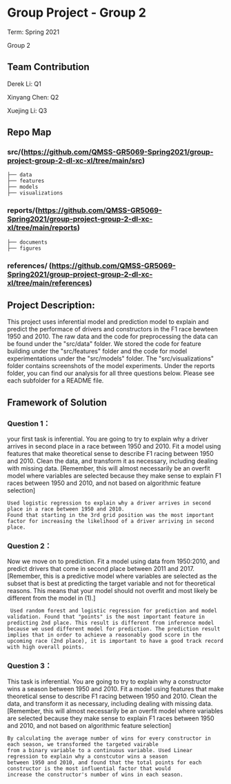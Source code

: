 # Group Project - Group 2

Term: Spring 2021

Group 2
## Team Contribution

Derek Li: Q1


Xinyang Chen: Q2


Xuejing Li: Q3 


## Repo Map

### src/(https://github.com/QMSS-GR5069-Spring2021/group-project-group-2-dl-xc-xl/tree/main/src)
	├── data
	├── features
	├── models
	├── visualizations
### reports/(https://github.com/QMSS-GR5069-Spring2021/group-project-group-2-dl-xc-xl/tree/main/reports)
	├── documents
	├── figures
### references/ (https://github.com/QMSS-GR5069-Spring2021/group-project-group-2-dl-xc-xl/tree/main/references)


## Project Description: 

This project uses inferential model and prediction model to explain and predict the performace of drivers and constructors in the F1 race bewteen 1950 and 2010. The raw data and the code for preprocessing the data can be found under the "src/data" folder. We stored the code for feature building under the "src/features" folder and the code for model experimentations under the "src/models" folder. The "src/visualizations" folder contains screenshots of the model experiments. Under the reports folder, you can find our analysis for all three questions below. Please see each subfolder for a README file.


## Framework of Solution

### Question 1： 

your first task is inferential. You are going to try to explain why a driver arrives in second place in a race between 1950 and 2010. Fit a model using features that make theoretical sense to describe F1 racing between 1950 and 2010. Clean the data, and transform it as necessary, including dealing with missing data. [Remember, this will almost necessarily be an overfit model where variables are selected because they make sense to explain F1 races between 1950 and 2010, and not based on algorithmic feature selection]

    Used logistic regression to explain why a driver arrives in second place in a race between 1950 and 2010.
    Found that starting in the 3rd grid position was the most important factor for increasing the likelihood of a driver arriving in second place.

### Question 2： 

Now we move on to prediction. Fit a model using data from 1950:2010, and predict drivers that come in second place between 2011 and 2017. [Remember, this is a predictive model where variables are selected as the subset that is best at predicting the target variable and not for theoretical reasons. This means that your model should not overfit and most likely be different from the model in (1).]


     Used random forest and logistic regression for prediction and model validation. Found that "points" is the most important feature in predicting 2nd place. This result is different from inference model because we used different model for prediction. The prediction result implies that in order to achieve a reasonably good score in the upcoming race (2nd place), it is important to have a good track record with high overall points. 


### Question 3： 
This task is inferential. You are going to try to explain why a constructor wins a season between 1950 and 2010. Fit a model using features that make theoretical sense to describe F1 racing between 1950 and 2010. Clean the data, and transform it as necessary, including dealing with missing data. [Remember, this will almost necessarily be an overfit model where variables are selected because they make sense to explain F1 races between 1950 and 2010, and not based on algorithmic feature selection]

    By calculating the average number of wins for every constructor in each season, we transformed the targeted vairable 
    from a binary variable to a continuous variable. Used Linear regression to explain why a constcutor wins a season 
    between 1950 and 2010, and found that the total points for each constructor is the most influential factor that would 
    increase the constructor's number of wins in each season.  

